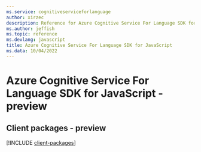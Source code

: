 ```yaml
---
ms.service: cognitiveserviceforlanguage
author: xirzec
description: Reference for Azure Cognitive Service For Language SDK for JavaScript
ms.author: jeffish
ms.topic: reference
ms.devlang: javascript
title: Azure Cognitive Service For Language SDK for JavaScript
ms.data: 10/04/2022
---
```

# Azure Cognitive Service For Language SDK for JavaScript - preview

## Client packages - preview
[!INCLUDE [client-packages](cognitive-service-for-language-client-index.md)]